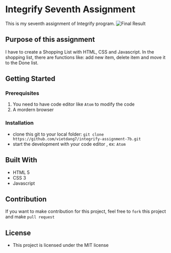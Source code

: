 # Integrify Seventh Assignment

This is my seventh assignment of Integrify program.
![Final Result](https://github.com/vietdang7/integrify-assignment-7b/blob/master/img/result.png)


## Purpose of this assignment
I have to create a Shopping List with HTML, CSS and Javascript. In the shopping list, there are functions like: add new item, delete item and move it to the Done list.

## Getting Started
### Prerequisites
1. You need to have code editor like `Atom` to modify the code 
2. A mordern browser

### Installation
* clone this git to your local folder: `git clone https://github.com/vietdang7/integrify-assignment-7b.git`
* start the development with your code editor , ex: `Atom`

## Built With
- HTML 5
- CSS 3
- Javascript

## Contribution
If you want to make contribution for this project, feel free to `fork` this project and make `pull request`

## License
- This project is licensed under the MIT license
